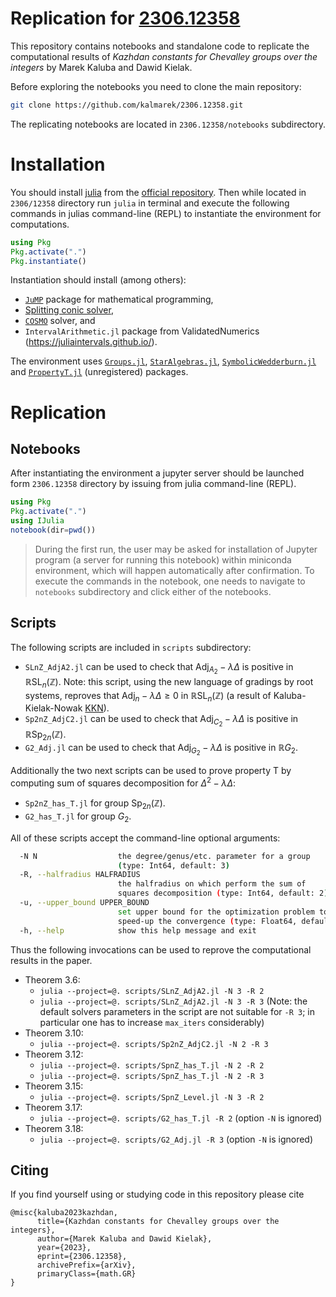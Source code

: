 # Replication for [2306.12358](https://arxiv.org/abs/2306.12358)
This repository contains notebooks and standalone code to replicate the computational results of _Kazhdan constants for Chevalley groups over the integers_ by Marek Kaluba and Dawid Kielak.

Before exploring the notebooks you need to clone the main repository:

```bash
git clone https://github.com/kalmarek/2306.12358.git
```

The replicating notebooks are located in `2306.12358/notebooks` subdirectory.

# Installation

You should install [julia](https://julialang.org/) from the [official repository](https://julialang.org/downloads/). Then while located in `2306/12358` directory run `julia` in terminal and execute the following commands in julias command-line (REPL) to instantiate the environment for computations.

```julia
using Pkg
Pkg.activate(".")
Pkg.instantiate()
```

Instantiation should install (among others):

* [`JuMP`](https://jump.dev/) package for mathematical programming,
* [Splitting conic solver](https://github.com/cvxgrp/scs),
* [`COSMO`](https://github.com/oxfordcontrol/COSMO.jl) solver, and
* `IntervalArithmetic.jl` package from ValidatedNumerics (https://juliaintervals.github.io/).

The environment uses [`Groups.jl`](https://github.com/kalmarek/Groups.jl), [`StarAlgebras.jl`](https://github.com/kalmarek/StarAlgebras.jl/), [`SymbolicWedderburn.jl`](https://github.com/kalmarek/SymbolicWedderburn.jl/) and [`PropertyT.jl`](https://github.com/kalmarek/PropertyT.jl/) (unregistered) packages.

# Replication

## Notebooks

After instantiating the environment a jupyter server should be launched form `2306.12358` directory by issuing from julia command-line (REPL).

```julia
using Pkg
Pkg.activate(".")
using IJulia
notebook(dir=pwd())
```

> During the first run, the user may be asked for installation of Jupyter program (a server for running this notebook) within miniconda environment, which will happen automatically after confirmation. To execute the commands in the notebook, one needs to navigate to `notebooks` subdirectory and click either of the notebooks.

## Scripts

The following scripts are included in `scripts`  subdirectory:

* `SLnZ_AdjA2.jl` can be used to check that $\operatorname{Adj}_{A_2} - \lambda \Delta$ is positive in $\mathbb{R} \operatorname{SL}_{n}(\mathbb{Z})$. Note: this script, using the new language of gradings by root systems, reproves that $\operatorname{Adj}_n - \lambda \Delta \geqslant 0$ in $\mathbb{R} \operatorname{SL}_n(\mathbb{Z})$ (a result of Kaluba-Kielak-Nowak [KKN](https://arxiv.org/abs/1812.03456)).
* `Sp2nZ_AdjC2.jl` can be used to check that $\operatorname{Adj}_{C_2} - \lambda \Delta$ is positive in $\mathbb{R} \operatorname{Sp}_{2n}(\mathbb{Z})$.
* `G2_Adj.jl` can be used to check that $\operatorname{Adj}_{G_2} - \lambda \Delta$ is positive in $\mathbb{R} G_2$.

Additionally the two next scripts can be used to prove property T by computing sum of squares decomposition for $\Delta^2 - \lambda \Delta$:

* `Sp2nZ_has_T.jl` for group $\operatorname{Sp}_{2n}(\mathbb{Z})$.
* `G2_has_T.jl` for group $G_2$.

All of these scripts accept the command-line optional arguments:

```bash
  -N N                  the degree/genus/etc. parameter for a group
                        (type: Int64, default: 3)
  -R, --halfradius HALFRADIUS
                        the halfradius on which perform the sum of
                        squares decomposition (type: Int64, default: 2)
  -u, --upper_bound UPPER_BOUND
                        set upper bound for the optimization problem to
                        speed-up the convergence (type: Float64, default: Inf)
  -h, --help            show this help message and exit
```

Thus the following invocations can be used to reprove the computational results in the paper.

* Theorem 3.6:
  * `julia --project=@. scripts/SLnZ_AdjA2.jl -N 3 -R 2` 
  * `julia --project=@. scripts/SLnZ_AdjA2.jl -N 3 -R 3` (Note: the default solvers parameters in the script are not suitable for `-R 3`; in particular one has to increase `max_iters` considerably)
* Theorem 3.10:
  * `julia --project=@. scripts/Sp2nZ_AdjC2.jl -N 2 -R 3`
* Theorem 3.12:
  * `julia --project=@. scripts/SpnZ_has_T.jl -N 2 -R 2`
  * `julia --project=@. scripts/SpnZ_has_T.jl -N 2 -R 3`
* Theorem 3.15:
  * `julia --project=@. scripts/SpnZ_Level.jl -N 3 -R 2`
* Theorem 3.17:
  * `julia --project=@. scripts/G2_has_T.jl -R 2` (option `-N` is ignored)
* Theorem 3.18:
  * `julia --project=@. scripts/G2_Adj.jl -R 3` (option `-N` is ignored)

## Citing



If you find yourself using or studying code in this repository please cite

```
@misc{kaluba2023kazhdan,
      title={Kazhdan constants for Chevalley groups over the integers}, 
      author={Marek Kaluba and Dawid Kielak},
      year={2023},
      eprint={2306.12358},
      archivePrefix={arXiv},
      primaryClass={math.GR}
}
```

